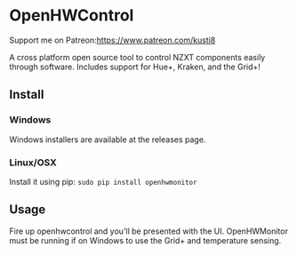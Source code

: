 # OpenHWControl
Support me on Patreon:https://www.patreon.com/kusti8

A cross platform open source tool to control NZXT components easily through software.
Includes support for Hue+, Kraken, and the Grid+!

## Install

### Windows

Windows installers are available at the releases page.

### Linux/OSX

Install it using pip: `sudo pip install openhwmonitor`

## Usage
Fire up openhwcontrol and you'll be presented with the UI. OpenHWMonitor
must be running if on Windows to use the Grid+ and temperature sensing.
